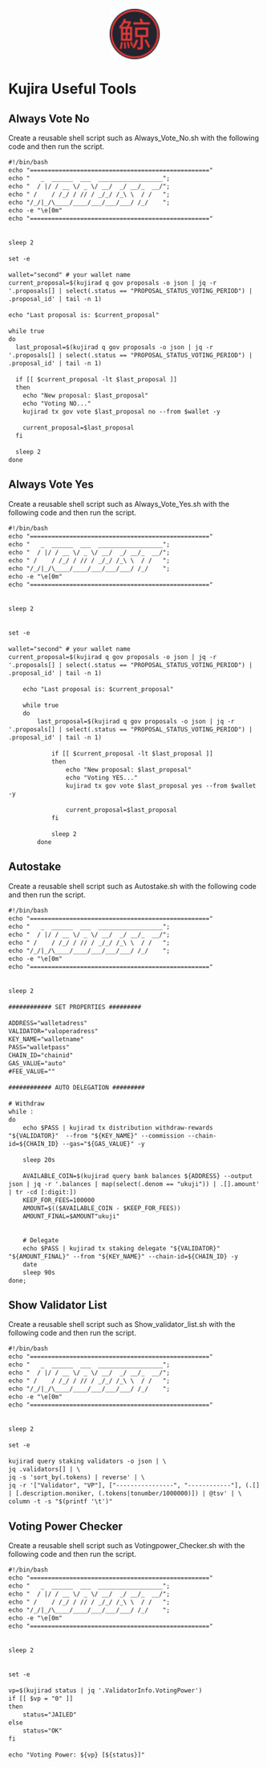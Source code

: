 <p align="center">
  <img height="100" height="auto" src="https://raw.githubusercontent.com/Nodeist/Kurulumlar/main/logos/kujira.png">
</p>

# Kujira Useful Tools
## Always Vote No
Create a reusable shell script such as Always_Vote_No.sh with the following code and then run the script.
```
#!/bin/bash
echo "=================================================="
echo "   _  ______  ___  __________________";
echo "  / |/ / __ \/ _ \/ __/  _/ __/_  __/";
echo " /    / /_/ / // / _/_/ /_\ \  / /   ";
echo "/_/|_/\____/____/___/___/___/ /_/    ";
echo -e "\e[0m"
echo "=================================================="


sleep 2

set -e

wallet="second" # your wallet name
current_proposal=$(kujirad q gov proposals -o json | jq -r '.proposals[] | select(.status == "PROPOSAL_STATUS_VOTING_PERIOD") | .proposal_id' | tail -n 1)

echo "Last proposal is: $current_proposal"

while true
do
  last_proposal=$(kujirad q gov proposals -o json | jq -r '.proposals[] | select(.status == "PROPOSAL_STATUS_VOTING_PERIOD") | .proposal_id' | tail -n 1)

  if [[ $current_proposal -lt $last_proposal ]]
  then
    echo "New proposal: $last_proposal"
    echo "Voting NO..."
    kujirad tx gov vote $last_proposal no --from $wallet -y

    current_proposal=$last_proposal
  fi

  sleep 2
done
```

## Always Vote Yes
Create a reusable shell script such as Always_Vote_Yes.sh with the following code and then run the script.
```
#!/bin/bash
echo "=================================================="
echo "   _  ______  ___  __________________";
echo "  / |/ / __ \/ _ \/ __/  _/ __/_  __/";
echo " /    / /_/ / // / _/_/ /_\ \  / /   ";
echo "/_/|_/\____/____/___/___/___/ /_/    ";
echo -e "\e[0m"
echo "=================================================="


sleep 2


set -e

wallet="second" # your wallet name
current_proposal=$(kujirad q gov proposals -o json | jq -r '.proposals[] | select(.status == "PROPOSAL_STATUS_VOTING_PERIOD") | .proposal_id' | tail -n 1)

	echo "Last proposal is: $current_proposal"

	while true
	do
		last_proposal=$(kujirad q gov proposals -o json | jq -r '.proposals[] | select(.status == "PROPOSAL_STATUS_VOTING_PERIOD") | .proposal_id' | tail -n 1)

			if [[ $current_proposal -lt $last_proposal ]]
			then
				echo "New proposal: $last_proposal"
				echo "Voting YES..."
				kujirad tx gov vote $last_proposal yes --from $wallet -y

				current_proposal=$last_proposal
			fi

			sleep 2
		done
```

## Autostake
Create a reusable shell script such as Autostake.sh with the following code and then run the script.
```
#!/bin/bash
echo "=================================================="
echo "   _  ______  ___  __________________";
echo "  / |/ / __ \/ _ \/ __/  _/ __/_  __/";
echo " /    / /_/ / // / _/_/ /_\ \  / /   ";
echo "/_/|_/\____/____/___/___/___/ /_/    ";
echo -e "\e[0m"
echo "=================================================="


sleep 2

############ SET PROPERTIES #########

ADDRESS="walletadress"
VALIDATOR="valoperadress"
KEY_NAME="walletname"
PASS="walletpass"
CHAIN_ID="chainid"
GAS_VALUE="auto"
#FEE_VALUE=""

############ AUTO DELEGATION #########

# Withdraw
while :
do
	echo $PASS | kujirad tx distribution withdraw-rewards "${VALIDATOR}"  --from "${KEY_NAME}" --commission --chain-id=${CHAIN_ID} --gas="${GAS_VALUE}" -y

	sleep 20s

	AVAILABLE_COIN=$(kujirad query bank balances ${ADDRESS} --output json | jq -r '.balances | map(select(.denom == "ukuji")) | .[].amount' | tr -cd [:digit:])
	KEEP_FOR_FEES=100000
	AMOUNT=$(($AVAILABLE_COIN - $KEEP_FOR_FEES))
	AMOUNT_FINAL=$AMOUNT"ukuji"


	# Delegate
	echo $PASS | kujirad tx staking delegate "${VALIDATOR}" "${AMOUNT_FINAL}" --from "${KEY_NAME}" --chain-id=${CHAIN_ID} -y
	date
	sleep 90s
done;
```

## Show Validator List
Create a reusable shell script such as Show_validator_list.sh with the following code and then run the script.
```
#!/bin/bash
echo "=================================================="
echo "   _  ______  ___  __________________";
echo "  / |/ / __ \/ _ \/ __/  _/ __/_  __/";
echo " /    / /_/ / // / _/_/ /_\ \  / /   ";
echo "/_/|_/\____/____/___/___/___/ /_/    ";
echo -e "\e[0m"
echo "=================================================="


sleep 2

set -e

kujirad query staking validators -o json | \
jq .validators[] | \
jq -s 'sort_by(.tokens) | reverse' | \
jq -r '["Validator", "VP"], ["----------------", "------------"], (.[] | [.description.moniker, (.tokens|tonumber/1000000)]) | @tsv' | \
column -t -s "$(printf '\t')"
```


## Voting Power Checker
Create a reusable shell script such as Votingpower_Checker.sh with the following code and then run the script.
```
#!/bin/bash
echo "=================================================="
echo "   _  ______  ___  __________________";
echo "  / |/ / __ \/ _ \/ __/  _/ __/_  __/";
echo " /    / /_/ / // / _/_/ /_\ \  / /   ";
echo "/_/|_/\____/____/___/___/___/ /_/    ";
echo -e "\e[0m"
echo "=================================================="


sleep 2


set -e

vp=$(kujirad status | jq '.ValidatorInfo.VotingPower')
if [[ $vp = "0" ]]
then
	status="JAILED"
else
	status="OK"
fi

echo "Voting Power: ${vp} [${status}]"
```
